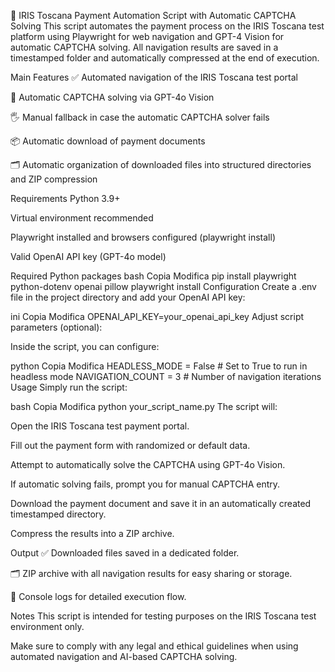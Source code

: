 🧩 IRIS Toscana Payment Automation Script with Automatic CAPTCHA Solving
This script automates the payment process on the IRIS Toscana test platform using Playwright for web navigation and GPT-4 Vision for automatic CAPTCHA solving.
All navigation results are saved in a timestamped folder and automatically compressed at the end of execution.

Main Features
✅ Automated navigation of the IRIS Toscana test portal

🤖 Automatic CAPTCHA solving via GPT-4o Vision

🖐️ Manual fallback in case the automatic CAPTCHA solver fails

📦 Automatic download of payment documents

🗂️ Automatic organization of downloaded files into structured directories and ZIP compression

Requirements
Python 3.9+

Virtual environment recommended

Playwright installed and browsers configured (playwright install)

Valid OpenAI API key (GPT-4o model)

Required Python packages
bash
Copia
Modifica
pip install playwright python-dotenv openai pillow
playwright install
Configuration
Create a .env file in the project directory and add your OpenAI API key:

ini
Copia
Modifica
OPENAI_API_KEY=your_openai_api_key
Adjust script parameters (optional):

Inside the script, you can configure:

python
Copia
Modifica
HEADLESS_MODE = False  # Set to True to run in headless mode
NAVIGATION_COUNT = 3   # Number of navigation iterations
Usage
Simply run the script:

bash
Copia
Modifica
python your_script_name.py
The script will:

Open the IRIS Toscana test payment portal.

Fill out the payment form with randomized or default data.

Attempt to automatically solve the CAPTCHA using GPT-4o Vision.

If automatic solving fails, prompt you for manual CAPTCHA entry.

Download the payment document and save it in an automatically created timestamped directory.

Compress the results into a ZIP archive.

Output
✅ Downloaded files saved in a dedicated folder.

🗂️ ZIP archive with all navigation results for easy sharing or storage.

📝 Console logs for detailed execution flow.

Notes
This script is intended for testing purposes on the IRIS Toscana test environment only.

Make sure to comply with any legal and ethical guidelines when using automated navigation and AI-based CAPTCHA solving.
